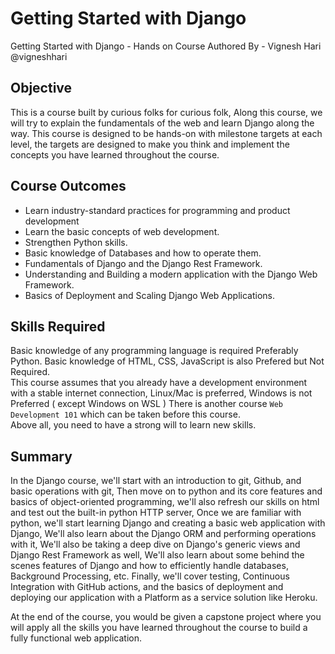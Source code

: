 # Getting Started with Django

Getting Started with Django - Hands on Course
Authored By - Vignesh Hari @vigneshhari
## Objective

This is a course built by curious folks for curious folk, Along this course, we will try to explain the fundamentals of the web and learn Django along the way. This course is designed to be hands-on with milestone targets at each level, the targets are designed to make you think and implement the concepts you have learned throughout the course.

## Course Outcomes

- Learn industry-standard practices for programming and product development
- Learn the basic concepts of web development.
- Strengthen Python skills.
- Basic knowledge of Databases and how to operate them.
- Fundamentals of Django and the Django Rest Framework.
- Understanding and Building a modern application with the Django Web Framework.
- Basics of Deployment and Scaling Django Web Applications.

## Skills Required

Basic knowledge of any programming language is required Preferably Python. Basic knowledge of HTML, CSS, JavaScript is also Prefered but Not Required.  
This course assumes that you already have a development environment with a stable internet connection, Linux/Mac is preferred, Windows is not Preferred ( except Windows on WSL )
There is another course `Web Development 101` which can be taken before this course.  
Above all, you need to have a strong will to learn new skills.


## Summary

In the Django course, we'll start with an introduction to git, Github, and basic operations with git, Then move on to python and its core features and basics of object-oriented programming, we'll also refresh our skills on html and test out the built-in python HTTP server, Once we are familiar with python, we'll start learning Django and creating a basic web application with Django, We'll also learn about the Django ORM and performing operations with it, We'll also be taking a deep dive on Django's generic views and Django Rest Framework as well, We'll also learn about some behind the scenes features of Django and how to efficiently handle databases, Background Processing, etc. Finally, we'll cover testing, Continuous Integration with GitHub actions, and the basics of deployment and deploying our application with a Platform as a service solution like Heroku.

At the end of the course, you would be given a capstone project where you will apply all the skills you have learned throughout the course to build a fully functional web application.
